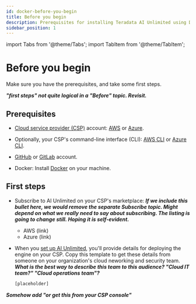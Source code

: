 ```yaml
---
id: docker-before-you-begin
title: Before you begin
description: Prerequisites for installing Teradata AI Unlimited using Docker.
sidebar_position: 1
---
```

import Tabs from '@theme/Tabs';
import TabItem from '@theme/TabItem';

# Before you begin

Make sure you have the prerequisites, and take some first steps.

***"first steps" not quite logical in a "Before" topic. Revisit.***

## Prerequisites

- [Cloud service provider (CSP)](/docs/glossary.md#glo-csp) account: [AWS](https://aws.amazon.com) or [Azure](https://azure.microsoft.com). 

- Optionally, your CSP's command-line interface (CLI): [AWS CLI](https://docs.aws.amazon.com/cli/latest/userguide/cli-chap-getting-started.html) or [Azure CLI](https://learn.microsoft.com/en-us/cli/azure/get-started-with-azure-cli).

- [GitHub](https://github.com) or [GitLab](https://gitlab.com) account.

- Docker: Install [Docker](https://www.docker.com/get-started/) on your machine. 

## First steps

- Subscribe to AI Unlimited on your CSP's marketplace:  ***If we include this bullet here, we would remove the separate Subscribe topic. Might depend on what we really need to say about subscribing. The listing is going to change still. Hoping it is self-evident.***
  - AWS (link)
  - Azure (link)
  
  
- When you [set up AI Unlimited](/docs/install-ai-unlimited/quickstart/setup-ai-unlimited.md), you'll provide details for deploying the engine on your CSP. Copy this template to get these details from someone on your organization's cloud neworking and security team. ***What is the best way to describe this team to this audience? "Cloud IT team?" "Cloud operations team"?*** 

	```bash
	[placeholder]
	```
 ***Somehow add "or get this from your CSP console"***